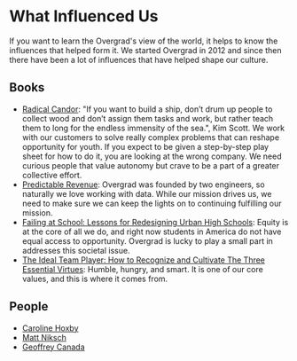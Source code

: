 # What Influenced Us

If you want to learn the Overgrad's view of the world, it helps to know the influences that helped form it. We started Overgrad in 2012 and since then there have been a lot of influences that have helped shape our culture.

## Books

* [Radical Candor](https://www.amazon.com/Radical-Candor-Kim-Scott/dp/B01KTIEFEE): "If you want to build a ship, don’t drum up people to collect wood and don’t assign them tasks and work, but rather teach them to long for the endless immensity of the sea.", Kim Scott. We work with our customers to solve really complex problems that can reshape opportunity for youth. If you expect to be given a step-by-step play sheet for how to do it, you are looking at the wrong company. We need curious people that value autonomy but crave to be a part of a greater collective effort.
* [Predictable Revenue](https://www.amazon.com/Predictable-Revenue-Business-Practices-Salesforce-com/dp/0984380213): Overgrad was founded by two engineers, so naturally we love working with data. While our mission drives us, we need to make sure we can keep the lights on to continuing fulfilling our mission.
* [Failing at School: Lessons for Redesigning Urban High Schools](https://www.amazon.com/Failing-School-Lessons-Redesigning-Schools/dp/0807755168): Equity is at the core of all we do, and right now students in America do not have equal access to opportunity. Overgrad is lucky to play a small part in addresses this societal issue.
* [The Ideal Team Player: How to Recognize and Cultivate The Three Essential Virtues](https://www.amazon.com/dp/1119209595): Humble, hungry, and smart. It is one of our core values, and this is where it comes from.

## People

* [Caroline Hoxby](https://en.wikipedia.org/wiki/Caroline_Hoxby)
* [Matt Niksch](https://mattniksch.com/)
* [Geoffrey Canada](https://en.wikipedia.org/wiki/Geoffrey_Canada)
